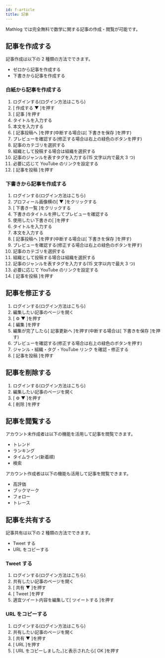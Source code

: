 ```yaml
---
id: f-article
title: 記事
---
```


Mathlog では完全無料で数学に関する記事の作成・閲覧が可能です。

## 記事を作成する

記事作成は以下の 2 種類の方法でできます。

- ゼロから記事を作成する
- 下書きから記事を作成する

### 白紙から記事を作成する

1. ログインする(ログイン方法はこちら)
1. [ 作成する ▼ ]を押す
1. [ 記事 ]を押す
1. タイトルを入力する
1. 本文を入力する
1. [ 記事投稿へ ]を押す(中断する場合は[ 下書きを保存 ]を押す)
1. プレビューを確認する(修正する場合は右上の緑色のボタンを押す)
1. 記事のカテゴリを選択する
1. 組織として投稿する場合は組織を選択する
1. 記事のジャンルを表すタグを入力する(15 文字以内で最大 3 つ)
1. 必要に応じて YouTube のリンクを設定する
1. [ 記事を投稿 ]を押す

### 下書きから記事を作成する

1. ログインする(ログイン方法はこちら)
1. プロフィール画像横の[ ▼ ]をクリックする
1. [ 下書き一覧 ]をクリックする
1. 下書きのタイトルを押してプレビューを確認する
1. 使用したい下書きの[ ]を押す
1. タイトルを入力する
1. 本文を入力する
1. [ 記事投稿へ ]を押す(中断する場合は[ 下書きを保存 ]を押す)
1. プレビューを確認する(修正する場合は右上の緑色のボタンを押す)
1. 記事のカテゴリを選択する
1. 組織として投稿する場合は組織を選択する
1. 記事のジャンルを表すタグを入力する(15 文字以内で最大 3 つ)
1. 必要に応じて YouTube のリンクを設定する
1. [ 記事を投稿 ]を押す

## 記事を修正する

1. ログインする(ログイン方法はこちら)
1. 編集したい記事のページを開く
1. [ ⚙ ▼ ]を押す
1. [ 編集 ]を押す
1. 編集が完了したら[ 記事更新へ ]を押す(中断する場合は[ 下書きを保存 ]を押す)
1. プレビューを確認する(修正する場合は右上の緑色のボタンを押す)
1. ジャンル・組織・タグ・YouTube リンク を確認・修正する
1. [ 記事を投稿 ]を押す

## 記事を削除する

1. ログインする(ログイン方法はこちら)
1. 編集したい記事のページを開く
1. [ ⚙ ▼ ]を押す
1. [ 削除 ]を押す

## 記事を閲覧する

アカウント未作成者は以下の機能を活用して記事を閲覧できます。

- トレンド
- ランキング
- タイムライン(新着順)
- 検索

アカウント作成者は以下の機能も活用して記事を閲覧できます。

- 高評価
- ブックマーク
- フォロー
- トレース

## 記事を共有する

記事共有は以下の 2 種類の方法でできます。

- Tweet する
- URL をコピーする

### Tweet する

1. ログインする(ログイン方法はこちら)
1. 共有したい記事のページを開く
1. [ 共有 ▼ ]を押す
1. [ Tweet ]を押す
1. 適宜ツイート内容を編集して[ ツイートする ]を押す

### URL をコピーする

1. ログインする(ログイン方法はこちら)
1. 共有したい記事のページを開く
1. [ 共有 ▼ ]を押す
1. [ URL ]を押す
1. [ URL をコピーしました。]と表示されたら[ OK ]を押す
